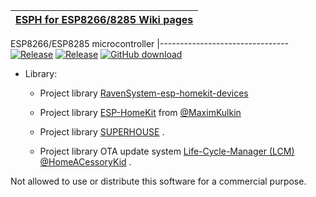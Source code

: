 [ESPH for ESP8266/8285 Wiki pages ](https://github.com/wwns/esph-devices/wiki) | 
-------------------------------------------------------------------------------|


 ESP8266/ESP8285 microcontroller 
|--------------------------------
[![Release](https://img.shields.io/github/v/tag/wwns/esph-devices/releases?color=red&label=release)](https://github.com/wwns/esph-devices/releases)
[![Release](https://img.shields.io/github/v/tag/wwns/esph?color=blue&label=release)](https://github.com/wwns/esph/releases)
[![GitHub download](https://img.shields.io/github/downloads/wwns/esph/total.svg)](https://github.com/wwns/esph/releases/latest)

* Library:

  * Project library [RavenSystem-esp-homekit-devices](https://github.com/RavenSystem/esp-homekit-devices) 

  * Project library [ESP-HomeKit](https://github.com/maximkulkin/esp-homekit) from [@MaximKulkin](https://github.com/maximkulkin)

  * Project library [SUPERHOUSE](https://github.com/SuperHouse/esp-open-rtos) .

  * Project library OTA update system [Life-Cycle-Manager (LCM)](https://github.com/HomeACcessoryKid/life-cycle-manager)
[@HomeACessoryKid](https://github.com/HomeACcessoryKid) .


Not allowed to use or distribute this software for a commercial purpose.


